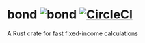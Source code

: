 # bond ![bond](https://docs.rs/bond/badge.svg) [![CircleCI](https://circleci.com/gh/ekump/bond.svg?style=svg)](https://circleci.com/gh/ekump/bond)
A Rust crate for fast fixed-income calculations
